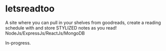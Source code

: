 # letsreadtoo


A site where you can pull in your shelves from goodreads, create a reading schedule with and store STYLIZED notes as you read!
NodeJs/ExpressJs/ReactJs/MongoDB

In-progress.
